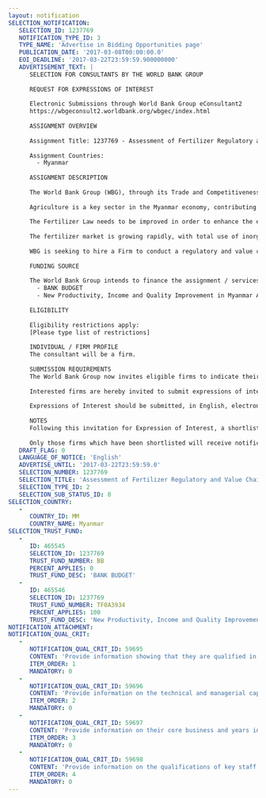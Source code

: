 ```yaml
---
layout: notification
SELECTION_NOTIFICATION: 
   SELECTION_ID: 1237769
   NOTIFICATION_TYPE_ID: 3
   TYPE_NAME: 'Advertise in Bidding Opportunities page'
   PUBLICATION_DATE: '2017-03-08T00:00:00.0'
   EOI_DEADLINE: '2017-03-22T23:59:59.900000000'
   ADVERTISEMENT_TEXT: |
      SELECTION FOR CONSULTANTS BY THE WORLD BANK GROUP
      
      REQUEST FOR EXPRESSIONS OF INTEREST
      
      Electronic Submissions through World Bank Group eConsultant2
      https://wbgeconsult2.worldbank.org/wbgec/index.html
      
      ASSIGNMENT OVERVIEW
      
      Assignment Title: 1237769 - Assessment of Fertilizer Regulatory and Value Chain Environment in Myanmar
      
      Assignment Countries:
        - Myanmar
      
      ASSIGNMENT DESCRIPTION
      
      The World Bank Group (WBG), through its Trade and Competitiveness Global Practice (T&C) in the East Asia and Pacific (EAP) region, executes a range of technical assistance and advisory programs to strengthen the competitiveness of key sectors through improvements in the investment climate, and by working with key public and private sector stakeholders on quality enhancements to improve access to markets. In partnership with the Department for International Development (DFID) of the United Kingdom, the Australian Department of Foreign Affairs and Trade (DFAT), and the Government of Japan, the WBG is supporting the development of the agricultural sector of Myanmar by addressing constraints in the private sector provision of key inputs. One of the target areas of this project is to assist the government to ensure high quality fertilizers in the market with a focus on introducing risk management systems into the governments inspection and quality assurance process.  
      
      Agriculture is a key sector in the Myanmar economy, contributing 38% to the GDP and accounting for more than 60% of the labor force. Despite its important role in the economy, agriculture productivity in Myanmar is low, a key reason why farm profits are amongst the lowest in Asia. Farmer access to and efficient use of high quality fertilizers appropriate to the soils and crops in Myanmar is essential to improved agriculture productivity.  However, a key concern in Myanmar is the uncertain quality of fertilizers . The total number of different fertilizer grades is unknown and at all stakeholder levels (public and private sector and farmers), there is a low level of confidence that fertilizers are of high quality, with bag content consistent with the truth in labelling concept. 
      
      The Fertilizer Law needs to be improved in order to enhance the effectiveness of fertilizer registration and licensing, as well as in risk reduction in fertilizer quality assurance. As a result of deficiencies in the public and private sector systems, there is significant scope for the presence of sub-standard fertilizer products. The government typically inspects fertilizer formulation and quality primarily at the legal entry points by lab samples rather through more targeted field inspections. Thus, identifying where the primary risks occur within the value chain, would support the development of a Risk Based Inspection System in order to increase compliance with existing rules and regulations.
      
      The fertilizer market is growing rapidly, with total use of inorganic fertilizers estimated at 1.2-1.4 million metric tons (mt) in 2015/16. There are 628 registered fertilizer importers in Myanmar (2015). Fertilizer imports, mainly from China and Thailand, account for more than 80% of supply. A number of local private sector companies are engaged in value-added fertilizer processing to achieve tailored fertilizer grades/formulations. And, the government owns (5) and operates (3) ammonia/urea fertilizer factories that supply about 150,000  200,000 mt per year of urea fertilizers for the Myanmar market.  With a market-oriented policy environment, private sector investment in fertilizer supply and marketing is expected to continue to expand rapidly. Down-stream marketing of fertilizers is handled by the private sector. The number of registered distributors and retail/dealers totaled 835 and 3,200 respectively in 2015. The Land Use Department (LUD) reported that 2,071 fertilizer products are registered for sale in the country. It is noteworthy that each individual application for fertilizer import (when approved) results in a registered product. This means that each time an importer is approved to import urea (nitrogen fertilizer) that results in a new registered product.
      
      WBG is seeking to hire a Firm to conduct a regulatory and value chain assessment of the fertilizers produced, imported and sold to farmers in Myanmar, which must include, but is not limited to: (a) assessment of the overall regulatory framework (registration, licensing, etc.); (b) sector profile of producers, importers, distributors, retailers and dealers; (c) product flow (to end users) through the value chain, at formal and informal entry points, to determine where the potential risks are regarding quality, manipulation and usage of fertilizer; and d) develop a capacity building program to fortify risk management systems (public and private sector) in fertilizer quality.
      
      FUNDING SOURCE
      
      The World Bank Group intends to finance the assignment / services described below under the following:
        - BANK BUDGET
        - New Productivity, Income and Quality Improvement in Myanmar Agriculture Sector
      
      ELIGIBILITY
      
      Eligibility restrictions apply:
      [Please type list of restrictions]
      
      INDIVIDUAL / FIRM PROFILE
      The consultant will be a firm. 
      
      SUBMISSION REQUIREMENTS
      The World Bank Group now invites eligible firms to indicate their interest in providing the services.  Interested firms must provide information indicating that they are qualified to perform the services (brochures, description of similar assignments, experience in similar conditions, availability of appropriate skills among staff, etc. for firms; CV and cover letter for individuals).  Please note that the total size of all attachments should be less than 5MB.  Consultants may associate to enhance their qualifications.
      
      Interested firms are hereby invited to submit expressions of interest.
      
      Expressions of Interest should be submitted, in English, electronically through World Bank Group eConsultant2 (https://wbgeconsult2.worldbank.org/wbgec/index.html)
      
      NOTES
      Following this invitation for Expression of Interest, a shortlist of qualified firms will be formally invited to submit proposals. Shortlisting and selection will be subject to the availability of funding.
      
      Only those firms which have been shortlisted will receive notification. No debrief will be provided to firms which have not been shortlisted.
   DRAFT_FLAG: 0
   LANGUAGE_OF_NOTICE: 'English'
   ADVERTISE_UNTIL: '2017-03-22T23:59:59.0'
   SELECTION_NUMBER: 1237769
   SELECTION_TITLE: 'Assessment of Fertilizer Regulatory and Value Chain Environment in Myanmar'
   SELECTION_TYPE_ID: 2
   SELECTION_SUB_STATUS_ID: 8
SELECTION_COUNTRY: 
   - 
      COUNTRY_ID: MM
      COUNTRY_NAME: Myanmar
SELECTION_TRUST_FUND: 
   - 
      ID: 465545
      SELECTION_ID: 1237769
      TRUST_FUND_NUMBER: BB
      PERCENT_APPLIES: 0
      TRUST_FUND_DESC: 'BANK BUDGET'
   - 
      ID: 465546
      SELECTION_ID: 1237769
      TRUST_FUND_NUMBER: TF0A3934
      PERCENT_APPLIES: 100
      TRUST_FUND_DESC: 'New Productivity, Income and Quality Improvement in Myanmar Agriculture Sector'
NOTIFICATION_ATTACHMENT: 
NOTIFICATION_QUAL_CRIT: 
   - 
      NOTIFICATION_QUAL_CRIT_ID: 59695
      CONTENT: 'Provide information showing that they are qualified in the field of the assignment.'
      ITEM_ORDER: 1
      MANDATORY: 0
   - 
      NOTIFICATION_QUAL_CRIT_ID: 59696
      CONTENT: 'Provide information on the technical and managerial capabilities of the firm.'
      ITEM_ORDER: 2
      MANDATORY: 0
   - 
      NOTIFICATION_QUAL_CRIT_ID: 59697
      CONTENT: 'Provide information on their core business and years in business.'
      ITEM_ORDER: 3
      MANDATORY: 0
   - 
      NOTIFICATION_QUAL_CRIT_ID: 59698
      CONTENT: 'Provide information on the qualifications of key staff.'
      ITEM_ORDER: 4
      MANDATORY: 0
---
```


